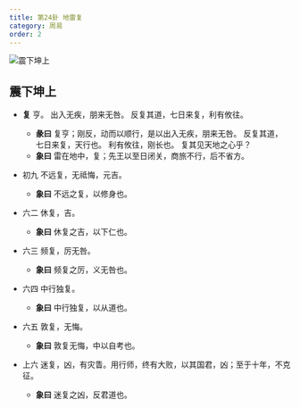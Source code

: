 ```yaml
---
title: 第24卦 地雷复
category: 周易
order: 2
---
```


![震下坤上](https://upload.wikimedia.org/wikipedia/commons/9/95/Yijing-24.png)

## 震下坤上

* **复** 亨。 出入无疾，朋来无咎。 反复其道，七日来复，利有攸往。
  * **彖曰** 复亨；刚反，动而以顺行，是以出入无疾，朋来无咎。 反复其道， 七日来复，天行也。 利有攸往，刚长也。 复其见天地之心乎？
  * **象曰** 雷在地中，复；先王以至日闭关，商旅不行，后不省方。

* 初九 不远复，无祗悔，元吉。
  * **象曰** 不远之复，以修身也。

* 六二 休复，吉。
  * **象曰** 休复之吉，以下仁也。

* 六三 频复，厉无咎。
  * **象曰** 频复之厉，义无咎也。

* 六四 中行独复。
  * **象曰** 中行独复，以从道也。

* 六五 敦复，无悔。
  * **象曰** 敦复无悔，中以自考也。

* 上六 迷复，凶，有灾眚。用行师，终有大败，以其国君，凶；至于十年，不克征。
  * **象曰** 迷复之凶，反君道也。